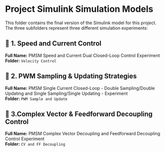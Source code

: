 # Project Simulink Simulation Models

This folder contains the final version of the Simulink model for this project. The three subfolders represent three different simulation experiments:

## 📁 1. Speed and Current Control
**Full Name:** PMSM Speed and Current Dual Closed-Loop Control Experiment  
**Folder:** `Velocity Control`

## 📁 2. PWM Sampling & Updating Strategies
**Full Name:** PMSM Single Current Closed-Loop - Double Sampling/Double Updating and Single Sampling/Single Updating - Experiment  
**Folder:** `PWM Sample and Update`

## 📁 3.Complex Vector & Feedforward Decoupling Control
**Full Name:** PMSM Complex Vector Decoupling and Feedforward Decoupling Control Experiment  
**Folder:** `CV and FF Decoupling`
